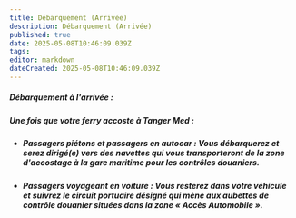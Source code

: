 ```yaml
---
title: Débarquement (Arrivée)
description: Débarquement (Arrivée)
published: true
date: 2025-05-08T10:46:09.039Z
tags: 
editor: markdown
dateCreated: 2025-05-08T10:46:09.039Z
---
```


##### **Débarquement à l'arrivée :**

##### Une fois que votre ferry accoste à Tanger Med :

  * ##### **Passagers piétons et passagers en autocar :** Vous débarquerez et serez dirigé\(e\) vers des navettes qui vous transporteront de la zone d'accostage à la gare maritime pour les contrôles douaniers.

  * ##### **Passagers voyageant en voiture :** Vous resterez dans votre véhicule et suivrez le circuit portuaire désigné qui mène aux aubettes de contrôle douanier situées dans la zone « Accès Automobile ».